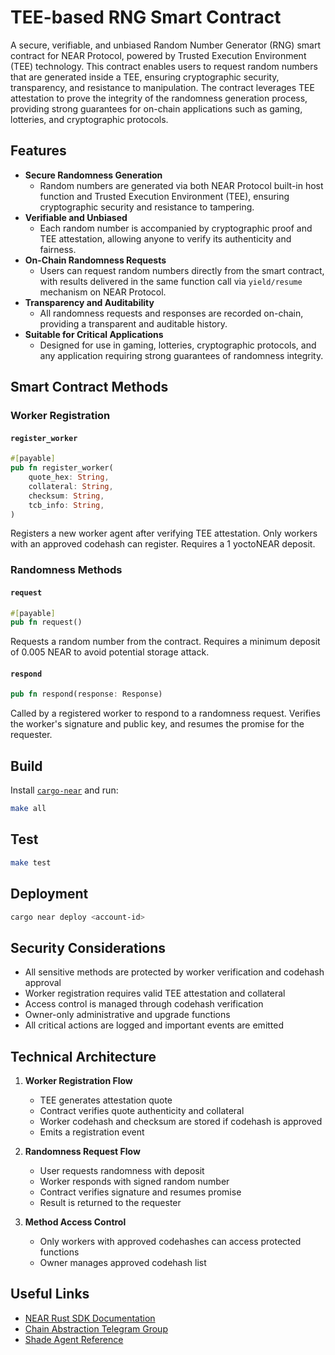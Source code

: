 # TEE-based RNG Smart Contract

A secure, verifiable, and unbiased Random Number Generator (RNG) smart contract for NEAR Protocol, powered by Trusted Execution Environment (TEE) technology. This contract enables users to request random numbers that are generated inside a TEE, ensuring cryptographic security, transparency, and resistance to manipulation. The contract leverages TEE attestation to prove the integrity of the randomness generation process, providing strong guarantees for on-chain applications such as gaming, lotteries, and cryptographic protocols.

## Features

- **Secure Randomness Generation**
  - Random numbers are generated via both NEAR Protocol built-in host function and Trusted Execution Environment (TEE), ensuring cryptographic security and resistance to tampering.
- **Verifiable and Unbiased**
  - Each random number is accompanied by cryptographic proof and TEE attestation, allowing anyone to verify its authenticity and fairness.
- **On-Chain Randomness Requests**
  - Users can request random numbers directly from the smart contract, with results delivered in the same function call via `yield/resume` mechanism on NEAR Protocol.
- **Transparency and Auditability**
  - All randomness requests and responses are recorded on-chain, providing a transparent and auditable history.
- **Suitable for Critical Applications**
  - Designed for use in gaming, lotteries, cryptographic protocols, and any application requiring strong guarantees of randomness integrity.

## Smart Contract Methods

### Worker Registration

#### `register_worker`
```rust
#[payable]
pub fn register_worker(
    quote_hex: String,
    collateral: String,
    checksum: String,
    tcb_info: String,
)
```
Registers a new worker agent after verifying TEE attestation. Only workers with an approved codehash can register. Requires a 1 yoctoNEAR deposit.

### Randomness Methods

#### `request`
```rust
#[payable]
pub fn request()
```

Requests a random number from the contract. Requires a minimum deposit of 0.005 NEAR to avoid potential storage attack. 

#### `respond`
```rust
pub fn respond(response: Response)
```
Called by a registered worker to respond to a randomness request. Verifies the worker's signature and public key, and resumes the promise for the requester.


## Build

Install [`cargo-near`](https://github.com/near/cargo-near) and run:

```bash
make all
```

## Test

```bash
make test
```

## Deployment

```bash
cargo near deploy <account-id>
```

## Security Considerations

- All sensitive methods are protected by worker verification and codehash approval
- Worker registration requires valid TEE attestation and collateral
- Access control is managed through codehash verification
- Owner-only administrative and upgrade functions
- All critical actions are logged and important events are emitted

## Technical Architecture

1. **Worker Registration Flow**
   - TEE generates attestation quote
   - Contract verifies quote authenticity and collateral
   - Worker codehash and checksum are stored if codehash is approved
   - Emits a registration event
   
2. **Randomness Request Flow**
   - User requests randomness with deposit
   - Worker responds with signed random number
   - Contract verifies signature and resumes promise
   - Result is returned to the requester

3. **Method Access Control**
   - Only workers with approved codehashes can access protected functions
   - Owner manages approved codehash list

## Useful Links

- [NEAR Rust SDK Documentation](https://docs.near.org/smart-contracts/quickstart)
- [Chain Abstraction Telegram Group](https://t.me/chain_abstraction)
- [Shade Agent Reference](https://near.ai/shade)
